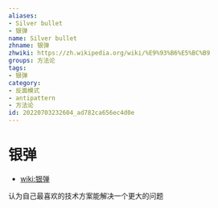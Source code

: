 ```yaml
---
aliases:
- Silver bullet
- 银弹
name: Silver bullet
zhname: 银弹
zhwiki: https://zh.wikipedia.org/wiki/%E9%93%B6%E5%BC%B9
groups: 方法论
tags:
- 银弹
category:
- 反面模式
- antipattern
- 方法论
id: 20220703232604_ad782ca656ec4d0e
---
```


# 银弹

* [wiki:银弹](https://zh.wikipedia.org/wiki/%E9%93%B6%E5%BC%B9)

认为自己最喜欢的技术方案能解决一个更大的问题

